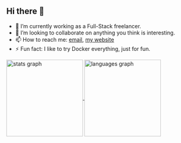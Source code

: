 


## Hi there 👋

- 🔭 I’m currently working as a Full-Stack freelancer.
- 👯 I’m looking to collaborate on anything you think is interesting.
- 📫 How to reach me: [email](mailto:shaharzfrn@gmail.com), [my website](https://shaharzfrn.com/contact)
- ⚡ Fun fact: I like to try Docker everything, just for fun.


<div>
<a href="https://github.com/shaharzfrn/">
  <img height=200 align="center" src="https://github-readme-stats.vercel.app/api?username=shaharzfrn" alt="stats graph"/>
</a>
<a href="https://github.com/shaharzfrn/">
  <img height=200 align="center" src="https://github-readme-stats.vercel.app/api/top-langs?username=shaharzfrn&layout=compact&langs_count=8&card_width=320" alt="languages graph"/>
</a>
</div>
<!-- <div style="width: 100%;">
  <img src="skills.svg" style="width: 100%;" alt="Click to see the source">
</div> -->

<!-- graphql -->

<!--
**shaharzfrn/shaharzfrn** is a ✨ _special_ ✨ repository because its `README.md` (this file) appears on your GitHub profile.

Here are some ideas to get you started:

- 🔭 I’m currently working on ...
- 🌱 I’m currently learning ...
- 👯 I’m looking to collaborate on ...
- 🤔 I’m looking for help with ...
- 💬 Ask me about ...
- 📫 How to reach me: ...
- 😄 Pronouns: ...
- ⚡ Fun fact: ...
-->
